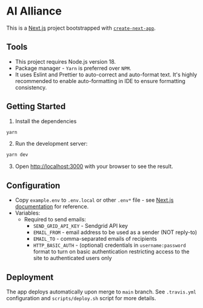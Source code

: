 # AI Alliance

This is a [Next.js](https://nextjs.org/) project bootstrapped with [`create-next-app`](https://github.com/vercel/next.js/tree/canary/packages/create-next-app).

## Tools

- This project requires Node.js version 18.
- Package manager - `Yarn` is preferred over `NPM`.
- It uses Eslint and Prettier to auto-correct and auto-format text. It's highly recommended to enable auto-formatting in IDE to ensure formatting consistency.

## Getting Started

1. Install the dependencies

```bash
yarn
```

2. Run the development server:

```bash
yarn dev
```

3. Open [http://localhost:3000](http://localhost:3000) with your browser to see the result.

## Configuration

- Copy `example.env` to `.env.local` or other `.env*` file - see [Next.js documentation](https://nextjs.org/docs/pages/building-your-application/configuring/environment-variables) for reference.
- Variables:
  - Required to send emails:
    - `SEND_GRID_API_KEY` - Sendgrid API key
    - `EMAIL_FROM` - email address to be used as a sender (NOT reply-to)
    - `EMAIL_TO` - comma-separated emails of recipients
    - `HTTP_BASIC_AUTH` - (optional) credentials in `username:password` format to turn on basic authentication restricting access to the site to authenticated users only


## Deployment

The app deploys automatically upon merge to `main` branch.
See `.travis.yml` configuration and `scripts/deploy.sh` script for more details.